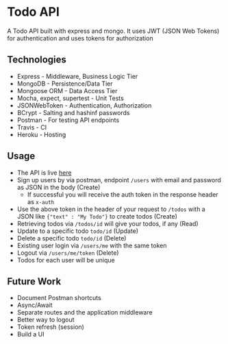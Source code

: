 # Todo API
A Todo API built with express and mongo. It uses JWT (JSON Web Tokens) for authentication and uses tokens for authorization

## Technologies
* Express - Middleware, Business Logic Tier
* MongoDB - Persistence/Data Tier
* Mongoose ORM - Data Access Tier
* Mocha, expect, supertest - Unit Tests
* JSONWebToken - Authentication, Authorization
* BCrypt - Salting and hashinf passwords
* Postman - For testing API endpoints
* Travis - CI
* Heroku - Hosting

## Usage
* The API is live [here](https://still-shore-57380.herokuapp.com/)
* Sign up users by via postman, endpoint `/users` with email and password as JSON in the body (Create)
    * If successful you will receive the auth token in the response header as `x-auth`
* Use the above token in the header of your request to `/todos` with a JSON like `{"text" : "My Todo"}` to create todos (Create)
* Retrieving todos via `/todos/id` will give your todos, if any (Read)
* Update to a specific todo `todo/id` (Update)
* Delete a specific todo `todo/id` (Delete)
* Existing user login via `/users/me` with the same token
* Logout via `/users/me/token` (Delete)
* Todos for each user will be unique

## Future Work
* Document Postman shortcuts
* Async/Await
* Separate routes and the application middleware
* Better way to logout
* Token refresh (session)
* Build a UI